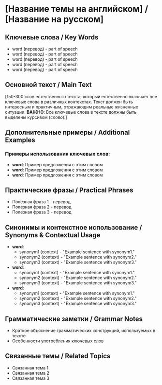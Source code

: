# [Название темы на английском] / [Название на русском]

## Ключевые слова / Key Words
- word (перевод) - part of speech
- word (перевод) - part of speech
- word (перевод) - part of speech
- word (перевод) - part of speech
- word (перевод) - part of speech

## Основной текст / Main Text

[150-300 слов естественного текста, который естественно включает все ключевые слова в различных контекстах. Текст должен быть интересным и практичным, отражающим реальные жизненные ситуации. **ВАЖНО**: Все ключевые слова в тексте должны быть выделены курсивом (*слово*).]

## Дополнительные примеры / Additional Examples

### Примеры использования ключевых слов:
- **word**: Пример предложения с этим словом
- **word**: Пример предложения с этим словом
- **word**: Пример предложения с этим словом

## Практические фразы / Practical Phrases

- Полезная фраза 1 - перевод
- Полезная фраза 2 - перевод
- Полезная фраза 3 - перевод

## Синонимы и контекстное использование / Synonyms & Contextual Usage

- **word**: 
  - synonym1 (context) - "Example sentence with synonym1."
  - synonym2 (context) - "Example sentence with synonym2."
  - synonym3 (context) - "Example sentence with synonym3."
- **word**: 
  - synonym1 (context) - "Example sentence with synonym1."
  - synonym2 (context) - "Example sentence with synonym2."
  - synonym3 (context) - "Example sentence with synonym3."
- **word**: 
  - synonym1 (context) - "Example sentence with synonym1."
  - synonym2 (context) - "Example sentence with synonym2."
  - synonym3 (context) - "Example sentence with synonym3."

## Грамматические заметки / Grammar Notes

- Краткое объяснение грамматических конструкций, используемых в тексте
- Особенности употребления ключевых слов

## Связанные темы / Related Topics

- Связанная тема 1
- Связанная тема 2
- Связанная тема 3
